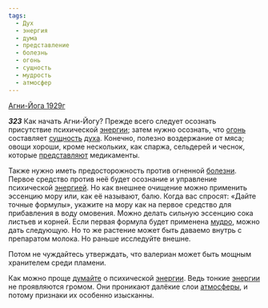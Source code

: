 ```yaml
---
tags:
  - Дух
  - энергия
  - дума
  - представление
  - болезнь
  - огонь
  - сущность
  - мудрость
  - атмосфер
---
```


[Агни-Йога 1929г](/agni/1929)

___323___
Как начать Агни-Йогу? Прежде всего следует осознать присутствие психической [энергии](/tag/#энергия); затем нужно осознать, что [огонь](/tag/#огонь) составляет [сущность](/tag/#сущность) [духа](/tag/#Дух). Конечно, полезно воздержание от мяса; овощи хороши, кроме нескольких, как спаржа, сельдерей и чеснок, которые [представляют](/tag/#представление) медикаменты.   

Также нужно иметь предосторожность против огненной [болезни](/tag/#болезнь). Первое средство против неё будет осознание и управление психической [энергией](/tag/#энергия). Но как внешнее очищение можно применить эссенцию мору или, как её называют, балю. Когда вас спросят: «Дайте точные формулы», укажите на мору как на первое средство для прибавления в воду омовения. Можно делать сильную эссенцию сока листьев и корней. Если первая формула будет применена [мудро](/tag/#мудрость), можно дать следующую. Но то же растение может быть даваемо внутрь с препаратом молока. Но раньше исследуйте внешне.   

Потом не чуждайтесь утверждать, что валериан может быть мощным хранителем среди пламени.   

Как можно проще [думайте](/tag/#дума) о психической [энергии](/tag/#энергия). Ведь тонкие [энергии](/tag/#энергия) не проявляются громом. Они проникают далёкие слои [атмосферы](/tag/#атмосфер), и потому признаки их особенно изысканны.